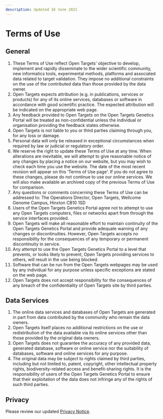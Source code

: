 ```yaml
---
description: Updated 16 June 2021
---
```


# Terms of Use

## **General**

1. These Terms of Use reflect Open Targets' objective to develop, implement and rapidly disseminate to the wider scientific community, new informatics tools, experimental methods, platforms and associated data related to target validation. They impose no additional constraints on the use of the contributed data than those provided by the data owner.
2. Open Targets expects attribution \(e.g. in publications, services or products\) for any of its online services, databases or software in accordance with good scientific practice. The expected attribution will be indicated on the appropriate web page.
3. Any feedback provided to Open Targets on the Open Targets Genetics Portal will be treated as non-confidential unless the individual or organisation providing the feedback states otherwise.
4. Open Targets is not liable to you or third parties claiming through you, for any loss or damage.
5. Personal data will only be released in exceptional circumstances when required by law or judicial or regulatory order.
6. We reserve the right to update these Terms of Use at any time. When alterations are inevitable, we will attempt to give reasonable notice of any changes by placing a notice on our website, but you may wish to check each time you use the website. The date of the most recent revision will appear on this 'Terms of Use page'. If you do not agree to these changes, please do not continue to use our online services. We will also make available an archived copy of the previous Terms of Use for comparison.
7. Any questions or comments concerning these Terms of Use can be addressed to: The Operations Director, Open Targets, Wellcome Genome Campus, Hinxton CB10 1SD
8. Users of the Open Targets Genetics Portal agree not to attempt to use any Open Targets computers, files or networks apart from through the service interfaces provided.
9. Open Targets will make all reasonable effort to maintain continuity of the Open Targets Genetics Portal and provide adequate warning of any changes or discontinuities. However, Open Targets accepts no responsibility for the consequences of any temporary or permanent discontinuity in service.
10. Any attempt to use the Open Targets Genetics Portal to a level that prevents, or looks likely to prevent, Open Targets providing services to others, will result in the use being blocked.
11. Software that can be run from the Open Targets webpages may be used by any individual for any purpose unless specific exceptions are stated on the web page.
12. Open Targets does not accept responsibility for the consequences of any breach of the confidentiality of Open Targets site by third parties.

## **Data Services**

1. The online data services and databases of Open Targets are generated in part from data contributed by the community who remain the data owners.
2. Open Targets itself places no additional restrictions on the use or redistribution of the data available via its online services other than those provided by the original data owners.
3. Open Targets does not guarantee the accuracy of any provided data, generated database, software or online service nor the suitability of databases, software and online services for any purpose.
4. The original data may be subject to rights claimed by third parties, including but not limited to, patent, copyright, other intellectual property rights, biodiversity-related access and benefit-sharing rights. It is the responsibility of users of the Open Targets Genetics Portal to ensure that their exploitation of the data does not infringe any of the rights of such third parties.

## **Privacy**

Please review our updated [Privacy Notice](https://www.ebi.ac.uk/data-protection/privacy-notice/open-targets).

